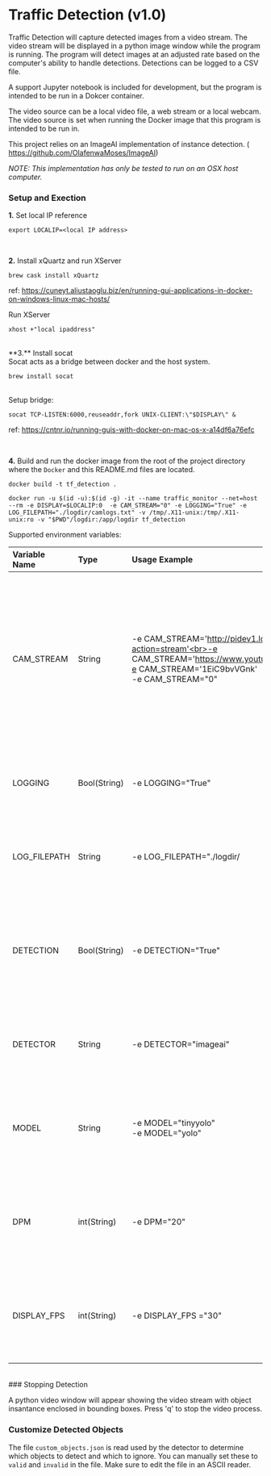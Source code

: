 # Traffic Detection (v1.0)

Traffic Detection will capture detected images from a video stream.  The video stream will be displayed in a python image window while the program is running.  The program will detect images at an adjusted rate based on the computer's ability to handle detections.  Detections can be logged to a CSV file.  

A support Jupyter notebook is included for development, but the program is intended to be run in a Dokcer container.

The video source can be a local video file, a web stream or a local webcam.  The video source is set when running the Docker image that this program is intended to be run in.

This project relies on an ImageAI implementation of instance detection. (
<a href=https://github.com/OlafenwaMoses/ImageAI>https://github.com/OlafenwaMoses/ImageAI</a>)


*NOTE: This implementation has only be tested to run on an OSX host computer.*

### Setup and Exection

**1.** Set local IP reference

	export LOCALIP=<local IP address>
<br>	

**2.** Install xQuartz and run XServer
	
	brew cask install xQuartz
ref:
<a href=https://cuneyt.aliustaoglu.biz/en/running-gui-applications-in-docker-on-windows-linux-mac-hosts/>https://cuneyt.aliustaoglu.biz/en/running-gui-applications-in-docker-on-windows-linux-mac-hosts/</a>
	
Run XServer
	
	xhost +"local ipaddress"
<br>
**3.** Install socat<br>
	Socat acts as a bridge between docker and the host system.
	
	brew install socat	
<br>
	Setup bridge:
	
	socat TCP-LISTEN:6000,reuseaddr,fork UNIX-CLIENT:\"$DISPLAY\" &

ref: <a href=https://cntnr.io/running-guis-with-docker-on-mac-os-x-a14df6a76efc>https://cntnr.io/running-guis-with-docker-on-mac-os-x-a14df6a76efc
</a>


<br>

**4.** Build and run the docker image from the root of the project directory where the `Docker` and this README.md files are located.

	docker build -t tf_detection .
	
	docker run -u $(id -u):$(id -g) -it --name traffic_monitor --net=host --rm -e DISPLAY=$LOCALIP:0  -e CAM_STREAM="0" -e LOGGING="True" -e LOG_FILEPATH="./logdir/camlogs.txt" -v /tmp/.X11-unix:/tmp/.X11-unix:ro -v "$PWD"/logdir:/app/logdir tf_detection

Supported environment variables:<br>

|  Variable Name    | Type        | Usage Example    | Description      | 
| :---------------- | :---------- | :--------------- | :--------------- | 
| CAM_STREAM        | String      | -e CAM\_STREAM='http://pidev1.local:8080/?action=stream'<br>-e CAM\_STREAM='https://www.youtube.com/1EiC9bvVGnk'<br>-e CAM\_STREAM='1EiC9bvVGnk'<br>-e CAM_STREAM="0"| URL of the webcam stream.  Can also be a YouTube video.  The YouTube path of 11-digit ID can be used. A numeric value is cast to an integer so "0" becomes 0 and uses the computer's built-in camera.|
| LOGGING        | Bool(String)| -e LOGGING="True"      | "True" or "False".  Default="False.   Whether or not to log detections to output file.
| LOG_FILEPATH      | String      | -e LOG_FILEPATH="./logdir/| The local path where log file should be saved.  Ignored if LOG_STREAM is "False".
| DETECTION         | Bool(String)| -e DETECTION="True"       | "True" of "False".  Whethre or not to perform inference.  If "False", real-time video stream is displayed with no inference overlay.
| DETECTOR          | String     | -e DETECTOR="imageai"       | Name of detector to use.  Default 'imageai'.  Currently only 'imageai' is supported.
| MODEL             | String      | -e MODEL="tinyyolo" <br> -e MODEL="yolo"       | The name of the model to be used for inference. "yolo" is default. Only "yolo" and "tinyyolo" are supported.
| DPM               | int(String)| -e DPM="20"       | Detections per Minute.  Default is 20.  Value will auto-adjust based on the local computer's ability to process.
| DISPLAY_FPS       | int(String)| -e DISPLAY_FPS ="30"       | The displayed frame rate.  Default is "30".  Will be set to the video's FPS if the DISPLAY_FPS is greater than the video.



		

	
<br>
### Stopping Detection

A python video window will appear showing the video stream with object insantance enclosed in bounding boxes.  Press 'q' to stop the video process.

### Customize Detected Objects <br>
The file `custom_objects.json` is read used by the detector to determine which objects to detect and which to ignore.  You can manually set these to `valid` and `invalid` in the file.  Make sure to edit the file in an ASCII reader.